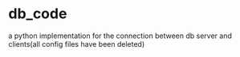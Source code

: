 # db_code
a python implementation for the connection between db server and clients(all config files have been deleted)
